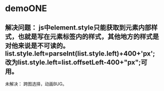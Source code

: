 # demoONE
解决问题：
js中element.style只能获取到元素内部样式，也就是写在元素标签内的样式，其他地方的样式是对他来说是不可读的。
list.style.left=parseInt(list.style.left)+400+'px';改为list.style.left=list.offsetLeft-400+"px";可用。
-----------
未解决：
跨图选择，动画BUG。
